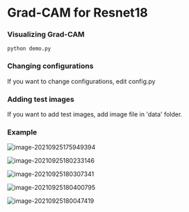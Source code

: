 # Grad-CAM for Resnet18

### Visualizing Grad-CAM

```
python demo.py
```



### Changing configurations

If you want to change configurations, edit config.py



### Adding test images

If you want to add test images, add image file in 'data' folder.



### Example

![image-20210925175949394](C:\Users\LG\AppData\Roaming\Typora\typora-user-images\image-20210925175949394.png)

![image-20210925180233146](C:\Users\LG\AppData\Roaming\Typora\typora-user-images\image-20210925180233146.png)

![image-20210925180307341](C:\Users\LG\AppData\Roaming\Typora\typora-user-images\image-20210925180307341.png)

![image-20210925180400795](C:\Users\LG\AppData\Roaming\Typora\typora-user-images\image-20210925180400795.png)

![image-20210925180047419](C:\Users\LG\AppData\Roaming\Typora\typora-user-images\image-20210925180047419.png)

